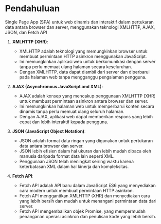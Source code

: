 # Pendahuluan 
Single Page App (SPA) untuk web dinamis dan interaktif dalam pertukaran data antara browser dan server, menggunakan teknologi XMLHTTP, AJAX, JSON, dan Fetch API

1. **XMLHTTP (XHR)**:
   - XMLHTTP adalah teknologi yang memungkinkan browser untuk membuat permintaan HTTP asinkron menggunakan JavaScript.
   - Ini memungkinkan aplikasi web untuk berkomunikasi dengan server tanpa perlu memuat ulang halaman secara keseluruhan.
   - Dengan XMLHTTP, data dapat diambil dari server dan diperbarui pada halaman web tanpa mengganggu pengalaman pengguna.

2. **AJAX (Asynchronous JavaScript and XML)**:
   - AJAX adalah konsep yang mencakup penggunaan XMLHTTP (XHR) untuk membuat permintaan asinkron antara browser dan server.
   - Ini memungkinkan halaman web untuk memperbarui konten secara dinamis tanpa perlu memuat ulang seluruh halaman.
   - Dengan AJAX, aplikasi web dapat memberikan respons yang lebih cepat dan lebih interaktif kepada pengguna.

3. **JSON (JavaScript Object Notation)**:
   - JSON adalah format data ringan yang digunakan untuk pertukaran data antara browser dan server.
   - JSON lebih efisien dalam hal ukuran dan lebih mudah dibaca oleh manusia daripada format data lain seperti XML.
   - Penggunaan JSON telah meningkat seiring waktu karena keterbatasan XML dalam hal kinerja dan kompleksitas.

4. **Fetch API**:
   - Fetch API adalah API baru dalam JavaScript ES6 yang menyediakan cara modern untuk membuat permintaan HTTP asinkron.
   - Fetch API menggantikan XMLHTTP (XHR) dan menyediakan cara yang lebih bersih dan mudah untuk menangani permintaan data dari server.
   - Fetch API mengembalikan objek Promise, yang mempermudah penanganan operasi asinkron dan penulisan kode yang lebih bersih.
